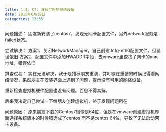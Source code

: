 ```yaml
---
title: 1.4: C7: 没有可用的网络设备
date: 2015年6月18日
categories: 13:55
---
```

 
问题描述：
朋友新安装了centos7，发现无网卡配置文件，另外network服务是failed状态。
 
尝试解决：
方案1、关闭NetworkManager，自己创建ifcfg-eth0配置文件，但错误依旧
方案2、配置文件中添加HWADDR字段，去vmware里查找了网卡的mac地址，错误依旧
 
排查过程：
实在无法解决，我于是推荐朋友重装，并叮嘱在重装的时候记得看网络情况，果然朋友在安装界面上遇到了问题，提示没有可用的网络设备。

重新检查虚拟机硬件配置也没有问题。百思不得其解。
 
后来我决定自己尝试一下给朋友创建虚拟机，终于发现问题所在
 
问题原因：
原来朋友下载的Centos7镜像是64位，但是在vmware创建虚拟机界面选择系统版本的时候错选成了centos 而不是centos 64位，导致了无法启动网卡设备。
